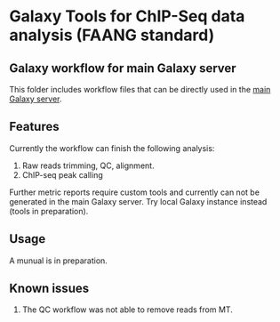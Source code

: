 Galaxy Tools for ChIP-Seq data analysis (FAANG standard)
========================================================

## Galaxy workflow for main Galaxy server

This folder includes workflow files that can be directly used in the [main Galaxy server](https://usegalaxy.org/). 

## Features

Currently the workflow can finish the following analysis:

1. Raw reads trimming, QC, alignment.
2. ChIP-seq peak calling

Further metric reports require custom tools and currently can not be generated in the main Galaxy server. Try local Galaxy instance instead (tools in preparation).

## Usage

A munual is in preparation.

## Known issues
1. The QC workflow was not able to remove reads from MT.
